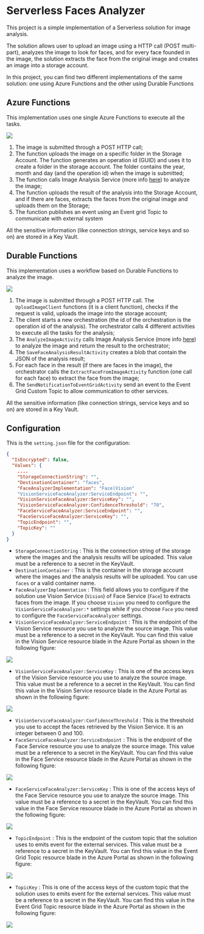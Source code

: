 # Serverless Faces Analyzer

This project is a simple implementation of a Serverless solution for image analysis.

The solution allows user to upload an image using a HTTP call (POST multi-part), analyzes the image to look for faces, and for every face founded in the image, the solution extracts the face from the original image and creates an image into a storage account. 

In this project, you can find two different implementations of the same solution: one using Azure Functions and the other using Durable Functions

## Azure Functions
This implementation uses one single Azure Functions to execute all the tasks.

![](Documentation/Images/AzureFunctionsArchitecture.png)

1. The image is submitted through a POST HTTP call;
2. The function uploads the image on a specific folder in the Storage Account. The function generates an operation id (GUID) and uses it to create a folder in the storage account. The folder contains the year, month and day (and the operation id) when the image is submitted;
3. The function calls Image Analysis Service (more info <a href="https://docs.microsoft.com/en-us/azure/cognitive-services/computer-vision/overview-image-analysis" target="_blank">here</a>) to analyze the image;
4. The function uploads the result of the analysis into the Storage Account, and if there are faces, extracts the faces from the original image and uploads them on the Storage;
5. The function publishes an event using an Event grid Topic to communicate with external system

All the sensitive information (like connection strings, service keys and so on) are stored in a Key Vault.

## Durable Functions
This implementation uses a workflow based on Durable Functions to analyze the image.

![](Documentation/Images/DurableFunctionsArchitecture.png)

1. The image is submitted through a POST HTTP call. The `UploadImageClient` functions (it is a client function), checks if the request is valid, uploads the image into the storage account;
2. The client starts a new orchestration (the id of the orchestration is the operation id of the analysis). The orchestrator calls 4 different activities to execute all the tasks for the analysis;
3. The `AnalyzeImageActivity` calls Image Analysis Service (more info <a href="https://docs.microsoft.com/en-us/azure/cognitive-services/computer-vision/overview-image-analysis" target="_blank">here</a>) to analyze the image and return the result to the orchestrator;
4. The `SaveFaceAnalysisResultActivity` creates a blob that contain the JSON of the analysis result;
5. For each face in the result (if there are faces in the image), the orchestrator calls the `ExtractFaceFromImageActivity` function (one call for each face) to extract the face from the image;
6. The `SendNotificationToEventGridActivity` send an event to the Event Grid Custom Topic to allow communication to other services.

All the sensitive information (like connection strings, service keys and so on) are stored in a Key Vault.

## Configuration
This is the `setting.json` file for the configuration:

```json
{
  "IsEncrypted": false,
  "Values": {
    ....
    "StorageConnectionString": "",
    "DestinationContainer": "faces",
    "FaceAnalyzerImplementation": "Face|Vision"
    "VisionServiceFaceAnalyzer:ServiceEndpoint": "",
    "VisionServiceFaceAnalyzer:ServiceKey": "",
    "VisionServiceFaceAnalyzer:ConfidenceThreshold": "70",
    "FaceServiceFaceAnalyzer:ServiceEndpoint": "",
    "FaceServiceFaceAnalyzer:ServiceKey": "",
    "TopicEndpoint": "",
    "TopicKey": ""
  }
}
```

* `StorageConnectionString` : This is the connection string of the storage where the images and the analysis results will be uploaded. This value must be a reference to a secret in the KeyVault. 
* `DestinationContainer` : This is the container in the storage account where the images and the analysis results will be uploaded. You can use `faces` or a valid container name.
* `FaceAnalyzerImplementation` : This field allows you to configure if the solution use Vision Service (`Vision`) of Face Service (`Face`) to extracts faces from the image. If you choose `Vision` you need to configure the `VisionServiceFaceAnalyzer:*` settings while if you choose `Face` you need to configure the `FaceServiceFaceAnalyzer` settings.
* `VisionServiceFaceAnalyzer:ServiceEndpoint` : This is the endpoint of the Vision Service resource you use to analyze the source image. This value must be a reference to a secret in the KeyVault. You can find this value in the Vision Service resource blade in the Azure Portal as shown in the following figure:

![](Documentation/Images/CognitiveServiceEndpointPortal.png)

* `VisionServiceFaceAnalyzer:ServiceKey` : This is one of the access keys of the Vision Service resource you use to analyze the source image. This value must be a reference to a secret in the KeyVault. You can find this value in the Vision Service resource blade in the Azure Portal as shown in the following figure:

![](Documentation/Images/CognitiveServiceKeyPortal.png)

* `VisionServiceFaceAnalyzer:ConfidenceThreshold` : This is the threshold you use to accept the faces retrieved by the Vision Service. It is an integer between 0 and 100. 
* `FaceServiceFaceAnalyzer:ServiceEndpoint` : This is the endpoint of the Face Service resource you use to analyze the source image. This value must be a reference to a secret in the KeyVault. You can find this value in the Face Service resource blade in the Azure Portal as shown in the following figure:

![](Documentation/Images/CognitiveServiceEndpointPortal.png)

* `FaceServiceFaceAnalyzer:ServiceKey` : This is one of the access keys of the Face Service resource you use to analyze the source image. This value must be a reference to a secret in the KeyVault. You can find this value in the Face Service resource blade in the Azure Portal as shown in the following figure:

![](Documentation/Images/CognitiveServiceKeyPortal.png)
* `TopicEndpoint` : This is the endpoint of the custom topic that the solution uses to emits event for the external services. This value must be a reference to a secret in the KeyVault. You can find this value in the Event Grid Topic resource blade in the Azure Portal as shown in the following figure:

![](Documentation/Images/EventGridTopicEndpointPortal.png)

* `TopicKey` : This is one of the access keys of the custom topic that the solution uses to emits event for the external services. This value must be a reference to a secret in the KeyVault. You can find this value in the Event Grid Topic resource blade in the Azure Portal as shown in the following figure:

![](Documentation/Images/EventGridTopicKeyPortal.png)